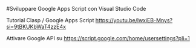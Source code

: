 #Sviluppare Google Apps Script con Visual Studio Code

Tutorial Clasp / Google Apps Script
https://youtu.be/lwxiEB-Mnys?si=9tBKUKbWaT4zzE4x

Attivare Google API su
https://script.google.com/home/usersettings?pli=1

